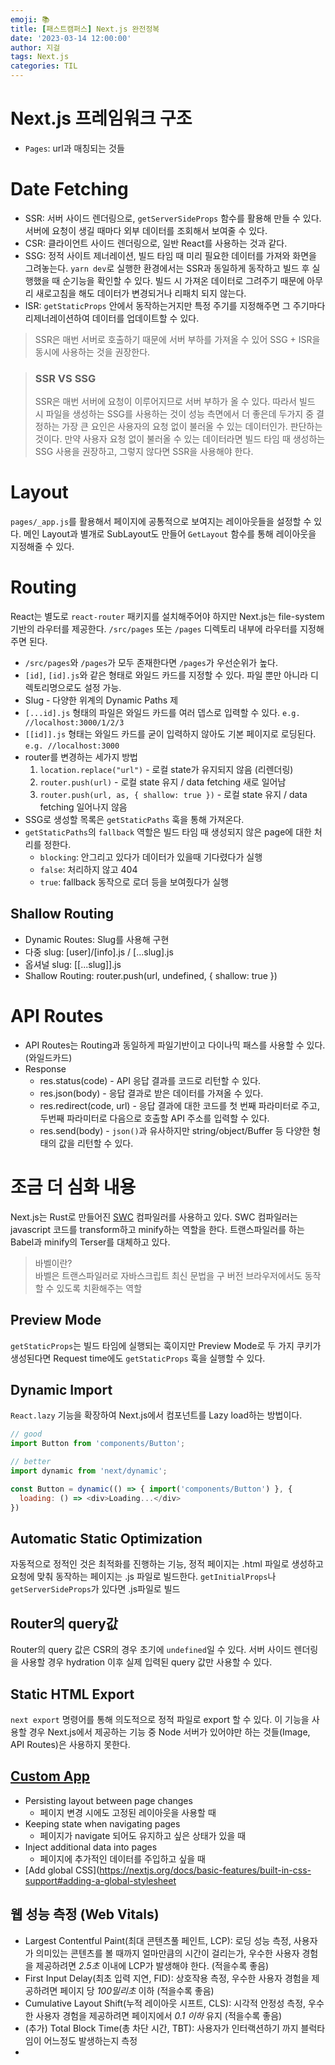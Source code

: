 ```yaml
---
emoji: 📚
title: [패스트캠퍼스] Next.js 완전정복
date: '2023-03-14 12:00:00'
author: 지걸
tags: Next.js
categories: TIL
---
```


# Next.js 프레임워크 구조
- `Pages`: url과 매칭되는 것들

# Date Fetching
- SSR: 서버 사이드 렌더링으로, `getServerSideProps` 함수를 활용해 만들 수 있다. 서버에
요청이 생길 때마다 외부 데이터를 조회해서 보여줄 수 있다.
- CSR: 클라이언트 사이드 렌더링으로, 일반 React를 사용하는 것과 같다.
- SSG: 정적 사이트 제너레이션, 빌드 타임 때 미리 필요한 데이터를 가져와 화면을 그려놓는다. `yarn dev`로 실행한 환경에서는
SSR과 동일하게 동작하고 빌드 후 실행했을 때 순기능을 확인할 수 있다. 빌드 시 가져온 데이터로 그려주기 때문에 아무리 새로고침을 해도 데이터가 변경되거나 리패치 되지 않는다.
- ISR: `getStaticProps` 안에서 동작하는거지만 특정 주기를 지정해주면 그 주기마다 리제너레이션하여 데이터를 업데이트할 수 있다.

> SSR은 매번 서버로 호출하기 때문에 서버 부하를 가져올 수 있어 SSG + ISR을 동시에 사용하는 것을 권장한다.

> ### SSR VS SSG
> SSR은 매번 서버에 요청이 이루어지므로 서버 부하가 올 수 있다. 따라서 빌드 시 파일을 생성하는 SSG를 사용하는 것이 성능 측면에서 더 좋은데
> 두가지 중 결정하는 가장 큰 요인은 사용자의 요청 없이 불러올 수 있는 데이터인가. 판단하는 것이다.
> 만약 사용자 요청 없이 불러올 수 있는 데이터라면 빌드 타임 때 생성하는 SSG 사용을 권장하고, 그렇지 않다면 SSR을 사용해야 한다.

# Layout
`pages/_app.js`를 활용해서 페이지에 공통적으로 보여지는 레이아웃들을 설정할 수 있다. 메인 Layout과 별개로 SubLayout도 만들어
`GetLayout` 함수를 통해 레이아웃을 지정해줄 수 있다.

# Routing
React는 별도로 `react-router` 패키지를 설치해주어야 하지만 Next.js는 file-system 기반의 라우터를 제공한다.
`/src/pages` 또는 `/pages` 디렉토리 내부에 라우터를 지정해주면 된다.
- `/src/pages`와 `/pages`가 모두 존재한다면 `/pages`가 우선순위가 높다.
- `[id]`, `[id].js`와 같은 형태로 와일드 카드를 지정할 수 있다. 파일 뿐만 아니라 디렉토리명으로도 설정 가능.
- Slug - 다양한 위계의 Dynamic Paths 제 
- `[...id].js` 형태의 파일은 와일드 카드를 여러 뎁스로 입력할 수 있다. `e.g. //localhost:3000/1/2/3`
- `[[id]].js` 형태는 와일드 카드를 굳이 입력하지 않아도 기본 페이지로 로딩된다. `e.g. //localhost:3000`
- router를 변경하는 세가지 방법
  1. `location.replace("url")` - 로컬 state가 유지되지 않음 (리렌더링)
  2. `router.push(url)` - 로컬 state 유지 / data fetching 새로 일어남
  3. `router.push(url, as, { shallow: true })` - 로컬 state 유지 / data fetching 일어나지 않음
- SSG로 생성할 목록은 `getStaticPaths` 훅을 통해 가져온다.
- `getStaticPaths`의 `fallback` 역할은 빌드 타임 때 생성되지 않은 page에 대한 처리를 정한다.
  - `blocking`: 안그리고 있다가 데이터가 있을때 기다렸다가 실행
  - `false`: 처리하지 않고 404
  - `true`: fallback 동작으로 로더 등을 보여줬다가 실행

## Shallow Routing
- Dynamic Routes: Slug를 사용해 구현
- 다중 slug: [user]/[info].js / [...slug].js
- 옵셔널 slug: [[...slug]].js
- Shallow Routing: router.push(url, undefined, { shallow: true })

# API Routes
- API Routes는 Routing과 동일하게 파일기반이고 다이나믹 패스를 사용할 수 있다. (와일드카드)
- Response
  - res.status(code) - API 응답 결과를 코드로 리턴할 수 있다.
  - res.json(body) - 응답 결과로 받은 데이터를 가져올 수 있다.
  - res.redirect(code, url) - 응답 결과에 대한 코드를 첫 번째 파라미터로 주고, 두번째 파라미터로 다음으로 호출할 API 주소를 입력할 수 있다.
  - res.send(body) - `json()`과 유사하지만 string/object/Buffer 등 다양한 형태의 값을 리턴할 수 있다.

# 조금 더 심화 내용
Next.js는 Rust로 만들어진 [SWC](https://github.com/swc-project/swc) 컴파일러를 사용하고 있다. SWC 컴파일러는 javascript 코드를
transform하고 minify하는 역할을 한다. 트랜스파일러를 하는 Babel과 minify의 Terser를 대체하고 있다.

> 바벨이란?  
> 바벨은 트랜스파일러로 자바스크립트 최신 문법을 구 버전 브라우저에서도 동작할 수 있도록 치환해주는 역할

## Preview Mode
`getStaticProps`는 빌드 타임에 실행되는 훅이지만 Preview Mode로 두 가지 쿠키가 생성된다면 Request time에도
`getStaticProps` 훅을 실행할 수 있다.  

## Dynamic Import
`React.lazy` 기능을 확장하여 Next.js에서 컴포넌트를 Lazy load하는 방법이다.
```javascript
// good
import Button from 'components/Button';

// better
import dynamic from 'next/dynamic';

const Button = dynamic(() => { import('components/Button') }, {
  loading: () => <div>Loading...</div>
})
```

## Automatic Static Optimization
자동적으로 정적인 것은 최적화를 진행하는 기능, 정적 페이지는 .html 파일로 생성하고 요청에 맞춰 동작하는 페이지는 .js 파일로 빌드한다.
`getInitialProps`나 `getServerSideProps`가 있다면 .js파일로 빌드
 
## Router의 query값 
Router의 query 값은 CSR의 경우 초기에 `undefined`일 수 있다. 서버 사이드 렌더링을 사용할 경우 hydration 이후
실제 입력된 query 값만 사용할 수 있다.

## Static HTML Export
`next export` 명령어를 통해 의도적으로 정적 파일로 export 할 수 있다. 이 기능을 사용할 경우 Next.js에서 제공하는
기능 중 Node 서버가 있어야만 하는 것들(Image, API Routes)은 사용하지 못한다.

## [Custom App](https://nextjs.org/docs/advanced-features/custom-app)
- Persisting layout between page changes
  - 페이지 변경 시에도 고정된 레이아웃을 사용할 때
- Keeping state when navigating pages
  - 페이지가 navigate 되어도 유지하고 싶은 상태가 있을 때
- Inject additional data into pages
  - 페이지에 추가적인 데이터를 주입하고 싶을 때
- [Add global CSS](https://nextjs.org/docs/basic-features/built-in-css-support#adding-a-global-stylesheet 

## 웹 성능 측정 (Web Vitals)
- Largest Contentful Paint(최대 콘텐츠풀 페인트, LCP): 로딩 성능 측정, 사용자가 의미있는 콘텐츠를 볼 때까지 얼마만큼의 시간이 걸리는가, 우수한 사용자 경험을 제공하려면 _2.5초_ 이내에 LCP가 발생해야 한다. (적을수록 좋음)
- First Input Delay(최초 입력 지연, FID): 상호작용 측정, 우수한 사용자 경험을 제공하려면 페이지 당 _100밀리초_ 이하 (적을수록 좋음)
- Cumulative Layout Shift(누적 레이아웃 시프트, CLS): 시각적 안정성 측정, 우수한 사용자 경험을 제공하려면 페이지에서 _0.1 이하_ 유지 (적을수록 좋음)
- (추가) Total Block Time(총 차단 시간, TBT): 사용자가 인터랙션하기 까지 블럭타임이 어느정도 발생하는지 측정 
- 

